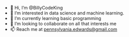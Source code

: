 - 👋 Hi, I’m @BillyCodeKing
- 👀 I’m interested in data science and machine learning.
- 🌱 I’m currently learning basic programming
- 💞️ I’m looking to collaborate on all that interests me
- 📫 Reach me at pennsylvania.edwards@gmail.com

<!---
BillyCodeKing/BillyCodeKing is a ✨ special ✨ repository because its `README.md` (this file) appears on your GitHub profile.
You can click the Preview link to take a look at your changes.
--->

